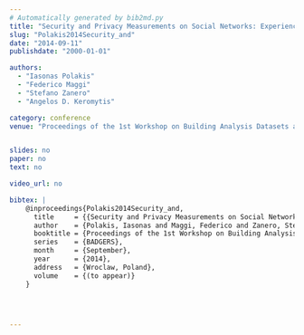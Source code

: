 ```yaml
---
# Automatically generated by bib2md.py
title: "Security and Privacy Measurements on Social Networks: Experiences and Lessons Learned"
slug: "Polakis2014Security_and"
date: "2014-09-11"
publishdate: "2000-01-01"

authors:
  - "Iasonas Polakis"
  - "Federico Maggi"
  - "Stefano Zanero"
  - "Angelos D. Keromytis"

category: conference
venue: "Proceedings of the 1st Workshop on Building Analysis Datasets and Gathering Experience Returns for Security (BADGERS)"


slides: no
paper: no
text: no

video_url: no

bibtex: |
    @inproceedings{Polakis2014Security_and,
      title     = {{Security and Privacy Measurements on Social Networks: Experiences and Lessons Learned}},
      author    = {Polakis, Iasonas and Maggi, Federico and Zanero, Stefano and Keromytis, Angelos D.},
      booktitle = {Proceedings of the 1st Workshop on Building Analysis Datasets and Gathering Experience Returns for Security},
      series    = {BADGERS},
      month     = {September},
      year      = {2014},
      address   = {Wroclaw, Poland},
      volume    = {(to appear)}
    }




---
```


